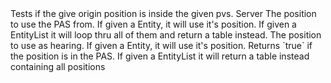 <function name="TestPVS" parent="pvs" type="libraryfunc">
	<description>
		Tests if the give origin position is inside the given pvs.
		<added version="0.7"></added>
	</description>
	<realm>Server</realm>
	<args>
		<arg name="pasPosition" type="Vector">The position to use the PAS from. If given a Entity, it will use it's position. If given a <page>EntityList</page> it will loop thru all of them and return a table instead.</arg>
		<arg name="hearPosition" type="Vector">The position to use as hearing. If given a Entity, it will use it's position.</arg>
	</args>
	<rets>
		<ret name="inPAS" type="boolean">Returns `true` if the position is in the PAS. If given a <page>EntityList</page> it will return a table instead containing all positions</ret>
	</rets>
</function>